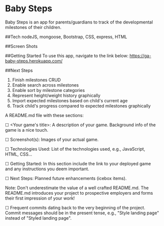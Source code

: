 # Baby Steps
Baby Steps is an app for parents/guardians to track of the developmental milestones of their children.

##Tech
nodeJS, mongoose, Bootstrap, CSS, express, HTML

##Screen Shots

##Getting Started
To use this app, navigate to the link below:
https://ga-baby-steps.herokuapp.com/

##Next Steps
1. Finish milestones CRUD
2. Enable search across milestones
3. Enable sort by milestone categories
4. Represent height/weight history graphically
5. Import expected milestones based on child's current age
6. Track child's progress compared to expected milestones graphically 




A README.md file with these sections:

☐ <Your game's title>: A description of your game. Background info of the game is a nice touch.

☐ Screenshot(s): Images of your actual game.

☐ Technologies Used: List of the technologies used, e.g., JavaScript, HTML, CSS...

☐ Getting Started: In this section include the link to your deployed game and any instructions you deem important.

☐ Next Steps: Planned future enhancements (icebox items).

Note: Don't underestimate the value of a well crafted README.md. The README.md introduces your project to prospective employers and forms their first impression of your work!

☐ Frequent commits dating back to the very beginning of the project. Commit messages should be in the present tense, e.g., "Style landing page" instead of "Styled landing page".


